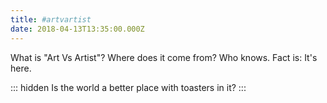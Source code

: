 ```yaml
---
title: #artvartist
date: 2018-04-13T13:35:00.000Z
---
```


What is "Art Vs Artist"? Where does it come from? Who knows. Fact is: It's here.

::: hidden
Is the world a better place with toasters in it?
:::
